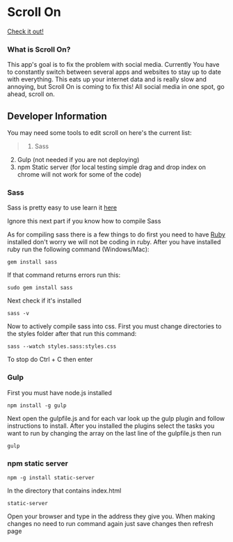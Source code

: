 # Scroll On
[Check it out!](http://scrllon.com)

### What is Scroll On?
This app's goal is to fix the problem with social media. Currently You have to constantly switch between several
apps and websites to stay up to date with everything. This eats up your internet data and is really slow and 
annoying, but Scroll On is coming to fix this! All social media in one spot, go ahead, scroll on.

## Developer Information
You may need some tools to edit scroll on here's the current list:
>1. Sass
2. Gulp (not needed if you are not deploying)
3. npm Static server (for local testing simple drag and drop index on chrome will not work for some of the code)

### Sass
Sass is pretty easy to use learn it [here](http://sass-lang.com)

Ignore this next part if you know how to compile Sass


As for compiling sass there is a few things to do first you need to have 
[Ruby](https://www.ruby-lang.org/en/downloads/) installed don't worry we will not be coding in ruby. After you have
installed ruby run the following command (Windows/Mac):
        
    gem install sass
If that command returns errors run this:
        
    sudo gem install sass
Next check if it's installed

    sass -v
Now to actively compile sass into css. First you must change directories to the styles folder after that run
this command:

    sass --watch styles.sass:styles.css
To stop do Ctrl + C then enter

### Gulp
First you must have node.js installed

    npm install -g gulp
    
Next open the gulpfile.js and for each var look up the gulp plugin and follow instructions to install.
After you installed the plugins select the tasks you want to run by changing the array on the last line of the 
gulpfile.js then run

    gulp
    
### npm static server
    npm -g install static-server
In the directory that contains index.html

    static-server
Open your browser and type in the address they give you. When making changes no need to run command again just
save changes then refresh page


        
 
